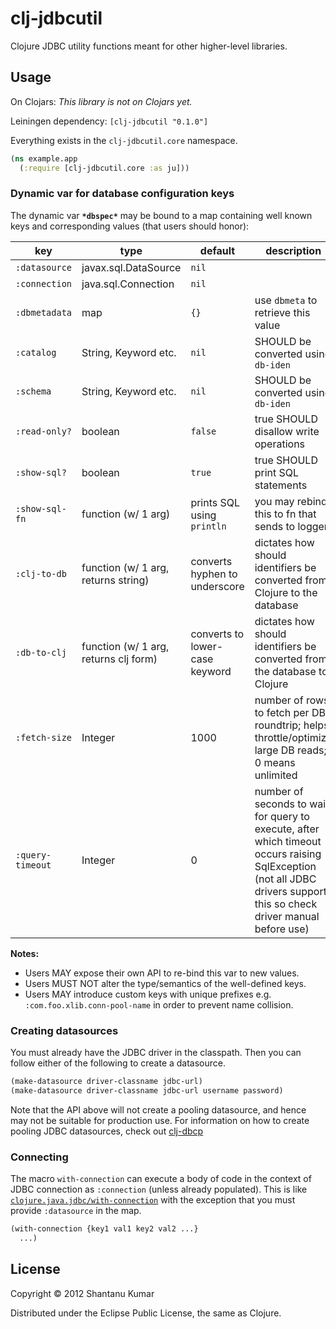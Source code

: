 # clj-jdbcutil

Clojure JDBC utility functions meant for other higher-level libraries.

## Usage

On Clojars: _This library is not on Clojars yet._

Leiningen dependency: `[clj-jdbcutil "0.1.0"]`

Everything exists in the `clj-jdbcutil.core` namespace.

```clojure
(ns example.app
  (:require [clj-jdbcutil.core :as ju]))
```

### Dynamic var for database configuration keys

The dynamic var **`*dbspec*`** may be bound to a map containing well known keys
and corresponding values (that users should honor):


| key              | type                                  | default | description |
|------------------|---------------------------------------|---------|-------------|
| `:datasource`    | javax.sql.DataSource                  | `nil`   |             |
| `:connection`    | java.sql.Connection                   | `nil`   |             |
| `:dbmetadata`    | map                                   | `{}`    | use `dbmeta` to retrieve this value |
| `:catalog`       | String, Keyword etc.                  | `nil`   | SHOULD be converted using `db-iden` |
| `:schema`        | String, Keyword etc.                  | `nil`   | SHOULD be converted using `db-iden` |
| `:read-only?`    | boolean                               | `false` | true SHOULD disallow write operations |
| `:show-sql?`     | boolean                               | `true`  | true SHOULD print SQL statements |
| `:show-sql-fn`   | function (w/ 1 arg)                   | prints SQL using `println`     | you may rebind this to fn that sends to logger |
| `:clj-to-db`     | function (w/ 1 arg, returns string)   | converts hyphen to underscore  | dictates how should identifiers be converted from Clojure to the database |
| `:db-to-clj`     | function (w/ 1 arg, returns clj form) | converts to lower-case keyword | dictates how should identifiers be converted from the database to Clojure |
| `:fetch-size`    | Integer                               | 1000    | number of rows to fetch per DB roundtrip; helps throttle/optimize large DB reads; 0 means unlimited |
| `:query-timeout` | Integer                               | 0       | number of seconds to wait for query to execute, after which timeout occurs raising SqlException (not all JDBC drivers support this so check driver manual before use) |


**Notes:**

* Users MAY expose their own API to re-bind this var to new values.
* Users MUST NOT alter the type/semantics of the well-defined keys.
* Users MAY introduce custom keys with unique prefixes e.g.
  `:com.foo.xlib.conn-pool-name` in order to prevent name collision.

### Creating datasources

You must already have the JDBC driver in the classpath. Then you can follow
either of the following to create a datasource.

```clojure
(make-datasource driver-classname jdbc-url)
(make-datasource driver-classname jdbc-url username password)
```

Note that the API above will not create a pooling datasource, and hence may not
be suitable for production use. For information on how to create pooling JDBC
datasources, check out [clj-dbcp](https://github.com/kumarshantanu/clj-dbcp)

### Connecting

The macro `with-connection` can execute a body of code in the context of
JDBC connection as `:connection` (unless already populated). This is like
[`clojure.java.jdbc/with-connection`](https://github.com/clojure/java.jdbc)
with the exception that you must provide `:datasource` in the map.

```clojure
(with-connection {key1 val1 key2 val2 ...}
  ...)
```

## License

Copyright © 2012 Shantanu Kumar

Distributed under the Eclipse Public License, the same as Clojure.
